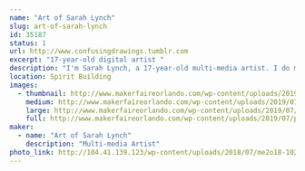 ```yaml
---
name: "Art of Sarah Lynch"
slug: art-of-sarah-lynch
id: 35187
status: 1
url: http://www.confusingdrawings.tumblr.com
excerpt: "17-year-old digital artist "
description: "I'm Sarah Lynch, a 17-year-old multi-media artist. I do mostly fandom-related art, but I also do some original work. I'll be drawing and showing my art, and some future projects of mine!"
location: Spirit Building
images:
  - thumbnail: http://www.makerfaireorlando.com/wp-content/uploads/2019/07/poopy.jpg
    medium: http://www.makerfaireorlando.com/wp-content/uploads/2019/07/poopy.jpg
    large: http://www.makerfaireorlando.com/wp-content/uploads/2019/07/poopy.jpg
    full: http://www.makerfaireorlando.com/wp-content/uploads/2019/07/poopy.jpg
maker:
  - name: "Art of Sarah Lynch"
    description: "Multi-media Artist"
photo_link: http://104.41.139.123/wp-content/uploads/2018/07/me2o18-1024x1024.png
---
```

